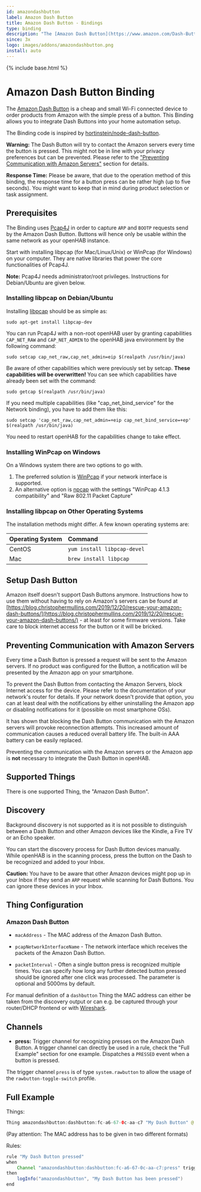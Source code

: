 ```yaml
---
id: amazondashbutton
label: Amazon Dash Button
title: Amazon Dash Button - Bindings
type: binding
description: "The [Amazon Dash Button](https://www.amazon.com/Dash-Buttons/b?node=10667898011) is a cheap and small Wi-Fi connected device to order products from Amazon with the simple press of a button."
since: 3x
logo: images/addons/amazondashbutton.png
install: auto
---
```


<!-- Attention authors: Do not edit directly. Please add your changes to the appropriate source repository -->

{% include base.html %}

# Amazon Dash Button Binding

The [Amazon Dash Button](https://www.amazon.com/Dash-Buttons/b?node=10667898011) is a cheap and small Wi-Fi connected device to order products from Amazon with the simple press of a button.
This Binding allows you to integrate Dash Buttons into your home automation setup.

The Binding code is inspired by [hortinstein/node-dash-button](https://github.com/hortinstein/node-dash-button).

**Warning:**
The Dash Button will try to contact the Amazon servers every time the button is pressed.
This might not be in line with your privacy preferences but can be prevented.
Please refer to the ["Preventing Communication with Amazon Servers"](#preventing-communication-with-amazon-servers) section for details.

**Response Time:**
Please be aware, that due to the operation method of this binding, the response time for a button press can be rather high (up to five seconds).
You might want to keep that in mind during product selection or task assignment.

## Prerequisites

The Binding uses [Pcap4J](https://www.pcap4j.org/) in order to capture `ARP` and `BOOTP` requests send by the Amazon Dash Button.
Buttons will hence only be usable within the same network as your openHAB instance.

Start with installing libpcap (for Mac/Linux/Unix) or WinPcap (for Windows) on your computer.
They are native libraries that power the core functionalities of Pcap4J.

**Note:**
Pcap4J needs administrator/root privileges.
Instructions for Debian/Ubuntu are given below.

### Installing libpcap on Debian/Ubuntu

Installing [libpcap](https://www.tcpdump.org/) should be as simple as:

```shell
sudo apt-get install libpcap-dev
```

You can run Pcap4J with a non-root openHAB user by granting capabilities `CAP_NET_RAW` and `CAP_NET_ADMIN` to the openHAB java environment by the following command:

```shell
sudo setcap cap_net_raw,cap_net_admin=eip $(realpath /usr/bin/java)
```

Be aware of other capabilities which were previously set by setcap.
**These capabilities will be overwritten!**
You can see which capabilities have already been set with the command:

```shell
sudo getcap $(realpath /usr/bin/java)
```

If you need multiple capabilities (like "cap_net_bind_service" for the Network binding), you have to add them like this:

```shell
sudo setcap 'cap_net_raw,cap_net_admin=+eip cap_net_bind_service=+ep' $(realpath /usr/bin/java)
```

You need to restart openHAB for the capabilities change to take effect.

### Installing WinPcap on Windows

On a Windows system there are two options to go with.

1. The preferred solution is [WinPcap](https://www.winpcap.org) if your network interface is supported.
1. An alternative option is [npcap](https://github.com/nmap/npcap) with the settings "WinPcap 4.1.3 compatibility" and "Raw 802.11 Packet Capture"

### Installing libpcap on Other Operating Systems

The installation methods might differ.
A few known operating systems are:

| Operating System | Command                     |
|:-----------------|:----------------------------|
| CentOS           | `yum install libpcap-devel` |
| Mac              | `brew install libpcap`      |

## Setup Dash Button

Amazon itself doesn't support Dash Buttons anymore.
Instructions how to use them without having to rely on Amazon's servers can be found at [https://blog.christophermullins.com/2019/12/20/rescue-your-amazon-dash-buttons/](https://blog.christophermullins.com/2019/12/20/rescue-your-amazon-dash-buttons/) - at least for some firmware versions.
Take care to block internet access for the button or it will be bricked.

## Preventing Communication with Amazon Servers

Every time a Dash Button is pressed a request will be sent to the Amazon servers.
If no product was configured for the Button, a notification will be presented by the Amazon app on your smartphone.

To prevent the Dash Button from contacting the Amazon Servers, block Internet access for the device.
Please refer to the documentation of your network's router for details.
If your network doesn't provide that option, you can at least deal with the notifications by either uninstalling the Amazon app or disabling notifications for it (possible on most smartphone OSs).

It has shown that blocking the Dash Button communication with the Amazon servers will provoke reconnection attempts.
This increased amount of communication causes a reduced overall battery life.
The built-in AAA battery can be easily replaced.

Preventing the communication with the Amazon servers or the Amazon app is **not** necessary to integrate the Dash Button in openHAB.

## Supported Things

There is one supported Thing, the "Amazon Dash Button".

## Discovery

Background discovery is not supported as it is not possible to distinguish
between a Dash Button and other Amazon devices like the Kindle,
a Fire TV or an Echo speaker.

You can start the discovery process for Dash Button devices manually.
While openHAB is in the scanning process, press the button on the Dash to be recognized and added to your Inbox.

**Caution:**
You have to be aware that other Amazon devices might pop up in your Inbox if they send an `ARP` request while scanning for Dash Buttons.
You can ignore these devices in your Inbox.

## Thing Configuration

### Amazon Dash Button

- `macAddress` - The MAC address of the Amazon Dash Button.

- `pcapNetworkInterfaceName` - The network interface which receives the packets of the Amazon Dash Button.

- `packetInterval` - Often a single button press is recognized multiple times.
    You can specify how long any further detected button pressed should be ignored after one click was processed.
    The parameter is optional and 5000ms by default.

For manual definition of a `dashbutton` Thing the MAC address can either be taken from the discovery output or can e.g. be captured through your router/DHCP frontend or with [Wireshark](https://wireshark.org).

## Channels

- **press:** Trigger channel for recognizing presses on the Amazon Dash Button.
  A trigger channel can directly be used in a rule, check the "Full Example" section for one example.
  Dispatches a `PRESSED` event when a button is pressed.

The trigger channel `press` is of type `system.rawbutton` to allow the usage of the `rawbutton-toggle-switch` profile.

## Full Example

Things:

```java
Thing amazondashbutton:dashbutton:fc-a6-67-0c-aa-c7 "My Dash Button" @ "Living" [ macAddress="fc:a6:67:0c:aa:c7", pcapNetworkInterfaceName="eth0", packetInterval=5000 ]
```

(Pay attention: The MAC address has to be given in two different formats)

Rules:

```java
rule "My Dash Button pressed"
when
    Channel "amazondashbutton:dashbutton:fc-a6-67-0c-aa-c7:press" triggered
then
    logInfo("amazondashbutton", "My Dash Button has been pressed")
end
```

